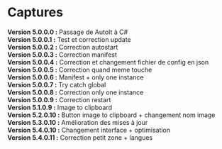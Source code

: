 # Captures
__Version 5.0.0.0 :__ Passage de AutoIt à C#  
__Version 5.0.0.1 :__ Test et correction update  
__Version 5.0.0.2 :__ Correction autostart  
__Version 5.0.0.3 :__ Correction manifest  
__Version 5.0.0.4 :__ Correction et changement fichier de config en json  
__Version 5.0.0.5 :__ Correction quand meme touche  
__Version 5.0.0.6 :__ Manifest + only one instance  
__Version 5.0.0.7 :__ Try catch global  
__Version 5.0.0.8 :__ Correction only one instance  
__Version 5.0.0.9 :__ Correction restart  
__Version 5.1.0.9 :__ Image to clipboard  
__Version 5.2.0.10 :__ Button image to clipboard + changement nom image  
__Version 5.3.0.10 :__ Amélioration des mises à jour  
__Version 5.4.0.10 :__ Changement interface + optimisation  
__Version 5.4.0.11 :__ Correction petit zone + langues  